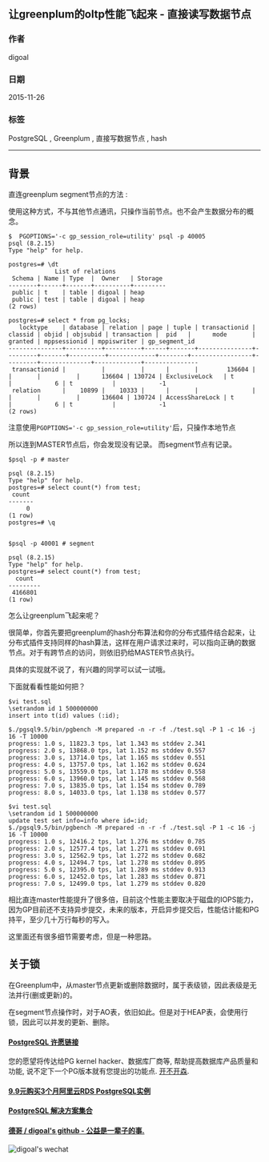 ## 让greenplum的oltp性能飞起来 - 直接读写数据节点  
          
### 作者          
digoal           
          
### 日期                                                                                                               
2015-11-26        
                                               
### 标签                                            
PostgreSQL , Greenplum , 直接写数据节点 , hash         
         
----         
         
## 背景     
  
直连greenplum segment节点的方法 :   
  
使用这种方式，不与其他节点通讯，只操作当前节点。也不会产生数据分布的概念。  
  
```  
$  PGOPTIONS='-c gp_session_role=utility' psql -p 40005  
psql (8.2.15)  
Type "help" for help.  
  
postgres=# \dt  
             List of relations  
 Schema | Name | Type  |  Owner   | Storage   
--------+------+-------+----------+---------  
 public | t    | table | digoal | heap  
 public | test | table | digoal | heap  
(2 rows)  
  
postgres=# select * from pg_locks;  
   locktype    | database | relation | page | tuple | transactionid | classid | objid | objsubid | transaction |  pid   |      mode       | granted | mppsessionid | mppiswriter | gp_segment_id   
---------------+----------+----------+------+-------+---------------+---------+-------+----------+-------------+--------+-----------------+---------+--------------+-------------+---------------  
 transactionid |          |          |      |       |        136604 |         |       |          |      136604 | 130724 | ExclusiveLock   | t       |            6 | t           |            -1  
 relation      |    10899 |    10333 |      |       |               |         |       |          |      136604 | 130724 | AccessShareLock | t       |            6 | t           |            -1  
(2 rows)  
```  
  
注意使用```PGOPTIONS='-c gp_session_role=utility'```后，只操作本地节点  
  
所以连到MASTER节点后，你会发现没有记录。 而segment节点有记录。   
  
```  
$psql -p # master  
  
psql (8.2.15)  
Type "help" for help.  
postgres=# select count(*) from test;  
 count   
-------  
     0  
(1 row)  
postgres=# \q  
  
  
$psql -p 40001 # segment  
  
psql (8.2.15)  
Type "help" for help.  
postgres=# select count(*) from test;  
  count    
---------  
 4166801  
(1 row)  
```  
  
怎么让greenplum飞起来呢？  
  
很简单，你首先要把greenplum的hash分布算法和你的分布式插件结合起来，让分布式插件支持同样的hash算法，这样在用户请求过来时，可以指向正确的数据节点。对于有跨节点的访问，则依旧扔给MASTER节点执行。  
  
具体的实现就不说了，有兴趣的同学可以试一试哦。  
  
下面就看看性能如何把？  
  
```  
$vi test.sql  
\setrandom id 1 500000000  
insert into t(id) values (:id);  
  
$./pgsql9.5/bin/pgbench -M prepared -n -r -f ./test.sql -P 1 -c 16 -j 16 -T 10000  
progress: 1.0 s, 11823.3 tps, lat 1.343 ms stddev 2.341  
progress: 2.0 s, 13868.0 tps, lat 1.152 ms stddev 0.557  
progress: 3.0 s, 13714.0 tps, lat 1.165 ms stddev 0.551  
progress: 4.0 s, 13757.0 tps, lat 1.162 ms stddev 0.624  
progress: 5.0 s, 13559.0 tps, lat 1.178 ms stddev 0.558  
progress: 6.0 s, 13960.0 tps, lat 1.145 ms stddev 0.568  
progress: 7.0 s, 13835.0 tps, lat 1.154 ms stddev 0.789  
progress: 8.0 s, 14033.0 tps, lat 1.138 ms stddev 0.577  
  
$vi test.sql  
\setrandom id 1 500000000  
update test set info=info where id=:id;  
$./pgsql9.5/bin/pgbench -M prepared -n -r -f ./test.sql -P 1 -c 16 -j 16 -T 10000  
progress: 1.0 s, 12416.2 tps, lat 1.276 ms stddev 0.785  
progress: 2.0 s, 12577.4 tps, lat 1.271 ms stddev 0.691  
progress: 3.0 s, 12562.9 tps, lat 1.272 ms stddev 0.682  
progress: 4.0 s, 12494.7 tps, lat 1.278 ms stddev 0.895  
progress: 5.0 s, 12395.0 tps, lat 1.289 ms stddev 0.913  
progress: 6.0 s, 12452.0 tps, lat 1.283 ms stddev 0.871  
progress: 7.0 s, 12499.0 tps, lat 1.279 ms stddev 0.820  
```  
  
相比直连master性能提升了很多倍，目前这个性能主要取决于磁盘的IOPS能力，因为GP目前还不支持异步提交，未来的版本，开启异步提交后，性能估计能和PG持平，至少几十万行每秒的写入。  
  
这里面还有很多细节需要考虑，但是一种思路。  
  
## 关于锁
在Greenplum中，从master节点更新或删除数据时，属于表级锁，因此表级是无法并行(删或更新)的。   
  
在segment节点操作时，对于AO表，依旧如此。但是对于HEAP表，会使用行锁，因此可以并发的更新、删除。  
  
  
  
  
  
  
  
  
  
  
  
  
  
  
  
  
  
  
  
  
  
  
  
  
  
  
  
  
  
  
  
  
  
  
  
  
  
  
  
  
  
  
  
  
  
  
  
  
  
  
  
  
  
  
  
  
  
  
  
  
  
  
  
  
  
#### [PostgreSQL 许愿链接](https://github.com/digoal/blog/issues/76 "269ac3d1c492e938c0191101c7238216")
您的愿望将传达给PG kernel hacker、数据库厂商等, 帮助提高数据库产品质量和功能, 说不定下一个PG版本就有您提出的功能点. [开不开森](https://github.com/digoal/blog/issues/76 "269ac3d1c492e938c0191101c7238216").  
  
  
#### [9.9元购买3个月阿里云RDS PostgreSQL实例](https://www.aliyun.com/database/postgresqlactivity "57258f76c37864c6e6d23383d05714ea")
  
  
#### [PostgreSQL 解决方案集合](https://yq.aliyun.com/topic/118 "40cff096e9ed7122c512b35d8561d9c8")
  
  
#### [德哥 / digoal's github - 公益是一辈子的事.](https://github.com/digoal/blog/blob/master/README.md "22709685feb7cab07d30f30387f0a9ae")
  
  
![digoal's wechat](../pic/digoal_weixin.jpg "f7ad92eeba24523fd47a6e1a0e691b59")
  
